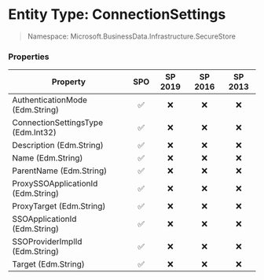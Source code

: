 # Entity Type: ConnectionSettings

> Namespace: Microsoft.BusinessData.Infrastructure.SecureStore

### Properties

Property | SPO | SP 2019 | SP 2016 | SP 2013
----------|:---:|:-------:|:-------:|:-------:
AuthenticationMode (Edm.String) | ✅ | ❌ | ❌ | ❌
ConnectionSettingsType (Edm.Int32) | ✅ | ❌ | ❌ | ❌
Description (Edm.String) | ✅ | ❌ | ❌ | ❌
Name (Edm.String) | ✅ | ❌ | ❌ | ❌
ParentName (Edm.String) | ✅ | ❌ | ❌ | ❌
ProxySSOApplicationId (Edm.String) | ✅ | ❌ | ❌ | ❌
ProxyTarget (Edm.String) | ✅ | ❌ | ❌ | ❌
SSOApplicationId (Edm.String) | ✅ | ❌ | ❌ | ❌
SSOProviderImplId (Edm.String) | ✅ | ❌ | ❌ | ❌
Target (Edm.String) | ✅ | ❌ | ❌ | ❌